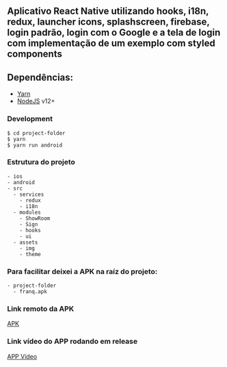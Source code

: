 
## Aplicativo React Native utilizando hooks, i18n, redux, launcher icons, splashscreen, firebase, login padrão, login com o Google e a tela de login com implementação de um exemplo com styled components

## Dependências:

- [Yarn](https://yarnpkg.com/pt-BR/)
- [NodeJS](https://nodejs.org/en/) v12+

### Development 
```
$ cd project-folder
$ yarn
$ yarn run android
```

### Estrutura do projeto

```
- ios
- android
- src
  - services
    - redux
    - i18n
  - modules
    - ShowRoom
    - Sign
    - hooks
    - ui
  - assets
    - img
    - theme

```

### Para facilitar deixei a APK na raíz do projeto:
```
- project-folder
  - franq.apk
```

### Link remoto da APK
[APK](https://drive.google.com/file/d/11zom2HaA10D_nlCzOAu-Lj8FeFJVNc-y/view?usp=sharing)

### Link vídeo do APP rodando em release
[APP Vídeo](https://drive.google.com/file/d/1C88vtyOdkMP0pgycradkrZOwfGibja_x/view?usp=sharing)


